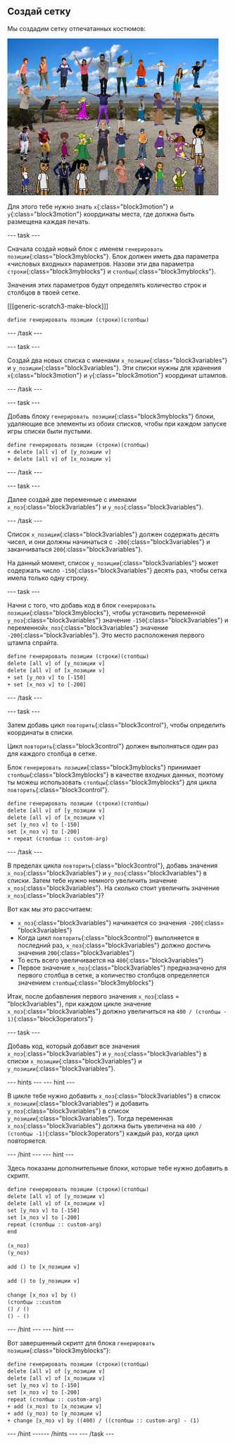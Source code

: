 ## Создай сетку

Мы создадим сетку отпечатанных костюмов:

![штампы в сетке](images/stamp_grid.png)

Для этого тебе нужно знать `х`{:class="block3motion"} и `y`{:class="block3motion"} координаты места, где должна быть размещена каждая печать.

--- task ---

Сначала создай новый блок с именем `генерировать позиции`{:class="block3myblocks"}. Блок должен иметь два параметра «числовых входных» параметров. Назови эти два параметра `строки`{:class="block3myblocks"} и `столбцы`{:class="block3myblocks"}.

Значения этих параметров будут определять количество строк и столбцов в твоей сетке.

[[[generic-scratch3-make-block]]]

```blocks3
define генерировать позиции (строки)(столбцы)
```

--- /task ---

--- task ---

Создай два новых списка с именами `x_позиции`{:class="block3variables"} и `y_позиции`{:class="block3variables"}. Эти списки нужны для хранения `x`{:class="block3motion"} и `y`{:class="block3motion"} координат штампов.

--- /task ---

--- task ---

Добавь блоку `генерировать позиции`{:class="block3myblocks"} блоки, удаляющие все элементы из обоих списков, чтобы при каждом запуске игры списки были пустыми.

```blocks3
define генерировать позиции (строки)(столбцы)
+ delete [all v] of [y_позиции v]
+ delete [all v] of [x_позиции v]
```

--- /task ---

--- task ---

Далее создай две переменные с именами `x_поз`{:class="block3variables"} и `y_поз`{:class="block3variables"}.

--- /task ---

Список `x_позиции`{:class="block3variables"} должен содержать десять чисел, и они должны начинаться с `-200`{:class="block3variables"} и заканчиваться `200`{:class="block3variables"}.

На данный момент, список `y_позиции`{:class="block3variables"} может содержать число `-150`{:class="block3variables"} десять раз, чтобы сетка имела только одну строку.

--- task ---

Начни с того, что добавь код в блок `генерировать позиции`{:class="block3myblocks"}, чтобы установить переменной `y_поз`{:class="block3variables"} значение `-150`{:class="block3variables"} и переменной`x_поз`{:class="block3variables"} значение `-200`{:class="block3variables"}. Это место расположения первого штампа спрайта.

```blocks3
define генерировать позиции (строки)(столбцы)
delete [all v] of [y_позиции v]
delete [all v] of [x_позиции v]
+ set [y_поз v] to [-150]
+ set [x_поз v] to [-200]
```

--- /task ---

--- task ---

Затем добавь цикл `повторить`{:class="block3control"}, чтобы определить координаты в списки.

Цикл `повторить`{:class="block3control"} должен выполняться один раз для каждого столбца в сетке.

Блок `генерировать позиции`{:class="block3myblocks"} принимает `столбцы`{:class="block3myblocks"} в качестве входных данных, поэтому ты можеш использовать `столбцы`{:class="block3myblocks"} для цикла `повторить`{:class="block3control"}.

```blocks3
define генерировать позиции (строки)(столбцы)
delete [all v] of [y_позиции v]
delete [all v] of [x_позиции v]
set [y_поз v] to [-150]
set [x_поз v] to [-200]
+ repeat (столбцы :: custom-arg)
```

--- /task ---

В пределах цикла `повторить`{:class="block3control"}, добавь значения `x_поз`{:class="block3variables"} и `y_поз`{:class="block3variables"} в списки. Затем тебе нужно немного увеличить значение `x_поз`{:class="block3variables"}. На сколько стоит увеличить значение `x_поз`{:class="block3variables"}?

Вот как мы это рассчитаем:

- `x_поз`{:class="block3variables"} начинается со значения `-200`{:class= "block3variables"}
- Когда цикл `повторить`{:class="block3control"} выполняется в последний раз, `x_поз`{:class="block3variables"} должно достичь значения `200`{:class="block3variables"}
- То есть всего увеличивается на `400`{:class="block3variables"}
- Первое значение `x_поз`{:class="block3variables"} предназначено для первого столбца в сетке, а количество столбцов определяется значением `столбцы`{:class="block3myblocks"}

Итак, после добавления первого значения `x_поз`{:class = "block3variables"}, при каждом цикле значение `x_поз`{:class="block3variables"} должно увеличиться на `400 / (столбцы - 1)`{:class="block3operators"}

--- task ---

Добавь код, который добавит все значения `x_поз`{:class="block3variables"} и `y_поз`{:class="block3variables"} в списки `x_позиции`{:class="block3variables"} и `y_позиции`{:class="block3variables"}.

--- hints ---
 --- hint ---

В цикле тебе нужно добавить `x_поз`{:class="block3variables"} в список `x_позиции`{:class="block3variables"} и добавить `y_поз`{:class="block3variables"} в список `y_позиции`{:class="block3variables"}. Тогда переменная `x_поз`{:class="block3variables"} должна быть увеличена на `400 / (столбцы -1)`{:class="block3operators"} каждый раз, когда цикл повторяется.

--- /hint --- --- hint ---

Здесь показаны дополнительные блоки, которые тебе нужно добавить в скрипт.

```blocks3
define генерировать позиции (строки)(столбцы)
delete [all v] of [y_позиции v]
delete [all v] of [x_позиции v]
set [y_поз v] to [-150]
set [x_поз v] to [-200]
repeat (столбцы :: custom-arg)
end

(x_поз)
(y_поз)

add () to [x_позиции v]

add () to [y_позиции v]

change [x_поз v] by ()
(столбцы ::custom
() / () 
() - ()
```

--- /hint --- --- hint ---

Вот завершенный скрипт для блока `генерировать позиции`{:class="block3myblocks"}:

```blocks3
define генерировать позиции (строки)(столбцы)
delete [all v] of [y_позиции v]
delete [all v] of [x_позиции v]
set [y_поз v] to [-150]
set [x_поз v] to [-200]
repeat (столбцы :: custom-arg)
+ add (x_поз) to [x_позиции v]
+ add (y_поз) to [y_позиции v]
+ change [x_поз v] by ((400) / ((столбцы :: custom-arg) - (1)
```

--- /hint ------ /hints --- --- /task ---
